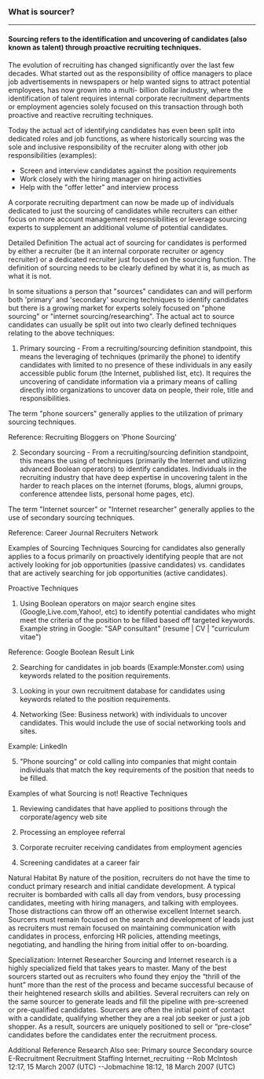 ### What is sourcer?
----
#### Sourcing refers to the identification and uncovering of candidates (also known as talent) through proactive recruiting techniques.

The evolution of recruiting has changed significantly over the last few decades. What started out as the responsibility of office managers to place job advertisements in newspapers or help wanted signs to attract potential employees, has now grown into a multi- billion dollar industry, where the identification of talent requires internal corporate recruitment departments or employment agencies solely focused on this transaction through both proactive and reactive recruiting techniques.

Today the actual act of identifying candidates has even been split into dedicated roles and job functions, as where historically sourcing was the sole and inclusive responsibility of the recruiter along with other job responsibilities (examples):

- Screen and interview candidates against the position requirements 
- Work closely with the hiring manager on hiring activities 
- Help with the "offer letter" and interview process

A corporate recruiting department can now be made up of individuals dedicated to just the sourcing of candidates while recruiters can either focus on more account management responsibilities or leverage sourcing experts to supplement an additional volume of potential candidates.


Detailed Definition
The actual act of sourcing for candidates is performed by either a recruiter (be it an internal corporate recruiter or agency recruiter) or a dedicated recruiter just focused on the sourcing function. The definition of sourcing needs to be clearly defined by what it is, as much as what it is not.

In some situations a person that "sources" candidates can and will perform both 'primary' and 'secondary' sourcing techniques to identify candidates but there is a growing market for experts solely focused on "phone sourcing" or "internet sourcing/researching". The actual act to source candidates can usually be split out into two clearly defined techniques relating to the above techniques:

1. Primary sourcing - From a recruiting/sourcing definition standpoint, this means the leveraging of techniques (primarily the phone) to identify candidates with limited to no presence of these individuals in any easily accessible public forum (the Internet, published list, etc). It requires the uncovering of candidate information via a primary means of calling directly into organizations to uncover data on people, their role, title and responsibilities.

The term "phone sourcers" generally applies to the utilization of primary sourcing techniques.

Reference: Recruiting Bloggers on 'Phone Sourcing'

2. Secondary sourcing - From a recruiting/sourcing definition standpoint, this means the using of techniques (primarily the Internet and utilizing advanced Boolean operators) to identify candidates. Individuals in the recruiting industry that have deep expertise in uncovering talent in the harder to reach places on the internet (forums, blogs, alumni groups, conference attendee lists, personal home pages, etc).

The term "Internet sourcer" or "Internet researcher" generally applies to the use of secondary sourcing techniques.

Reference: Career Journal Recruiters Network


Examples of Sourcing Techniques
Sourcing for candidates also generally applies to a focus primarily on proactively identifying people that are not actively looking for job opportunities (passive candidates) vs. candidates that are actively searching for job opportunities (active candidates).

Proactive Techniques

1. Using Boolean operators on major search engine sites (Google,Live.com,Yahoo!, etc) to identify potential candidates who might meet the criteria of the position to be filled based off targeted keywords. Example string in Google: "SAP consultant" (resume | CV | "curriculum vitae")

Reference: Google Boolean Result Link

2. Searching for candidates in job boards (Example:Monster.com) using keywords related to the position requirements.

3. Looking in your own recruitment database for candidates using keywords related to the position requirements.

4. Networking (See: Business network) with individuals to uncover candidates. This would include the use of social networking tools and sites.

Example: LinkedIn

5. "Phone sourcing" or cold calling into companies that might contain individuals that match the key requirements of the position that needs to be filled.


Examples of what Sourcing is not!
Reactive Techniques

1. Reviewing candidates that have applied to positions through the corporate/agency web site

2. Processing an employee referral

3. Corporate recruiter receiving candidates from employment agencies

4. Screening candidates at a career fair


Natural Habitat
By nature of the position, recruiters do not have the time to conduct primary research and initial candidate development. A typical recruiter is bombarded with calls all day from vendors, busy processing candidates, meeting with hiring managers, and talking with employees. Those distractions can throw off an otherwise excellent Internet search. Sourcers must remain focused on the search and development of leads just as recruiters must remain focused on maintaining communication with candidates in process, enforcing HR policies, attending meetings, negotiating, and handling the hiring from initial offer to on-boarding.


Specialization: Internet Researcher
Sourcing and Internet research is a highly specialized field that takes years to master. Many of the best sourcers started out as recruiters who found they enjoy the “thrill of the hunt” more than the rest of the process and became successful because of their heightened research skills and abilities. Several recruiters can rely on the same sourcer to generate leads and fill the pipeline with pre-screened or pre-qualified candidates. Sourcers are often the initial point of contact with a candidate, qualifying whether they are a real job seeker or just a job shopper. As a result, sourcers are uniquely positioned to sell or “pre-close” candidates before the candidates enter the recruitment process.


Additional Reference Research
Also see:
Primary source
Secondary source
E-Recruitment
Recruitment
Staffing
Internet_recruiting
--Rob McIntosh 12:17, 15 March 2007 (UTC)
--Jobmachine 18:12, 18 March 2007 (UTC)
